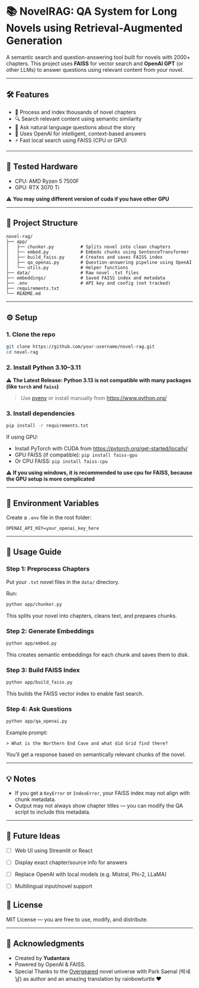 
# 📚 NovelRAG: QA System for Long Novels using Retrieval-Augmented Generation

A semantic search and question-answering tool built for novels with 2000+ chapters. This project uses **FAISS** for vector search and **OpenAI GPT** (or other LLMs) to answer questions using relevant content from your novel.

---

## 🛠 Features

  - 📖 Process and index thousands of novel chapters
  - 🔍 Search relevant content using semantic similarity
  - 💬 Ask natural language questions about the story
  - 🧠 Uses OpenAI for intelligent, context-based answers
  - ⚡ Fast local search using FAISS (CPU or GPU)

---
## 🔧 Tested Hardware
  - CPU: AMD Ryzen 5 7500F
  - GPU: RTX 3070 Ti

⚠️ **You may using different version of cuda if you have other GPU**

---

## 📁 Project Structure

```
novel-rag/
├── app/
│   ├── chunker.py          # Splits novel into clean chapters
│   ├── embed.py            # Embeds chunks using SentenceTransformer
│   ├── build_faiss.py      # Creates and saves FAISS index
│   ├── qa_openai.py        # Question-answering pipeline using OpenAI
│   └── utils.py            # Helper functions
├── data/                   # Raw novel .txt files
├── embeddings/             # Saved FAISS index and metadata
├── .env                    # API key and config (not tracked)
├── requirements.txt
└── README.md
```

---

## ⚙️ Setup

### 1. Clone the repo

```bash
git clone https://github.com/your-username/novel-rag.git
cd novel-rag
```

### 2. Install Python 3.10–3.11

⚠️ **The Latest Release: Python 3.13 is not compatible with many packages (like `torch` and `faiss`)**

> Use [pyenv](https://github.com/pyenv/pyenv) or install manually from https://www.python.org/

### 3. Install dependencies

```bash
pip install -r requirements.txt
```

If using GPU:

- Install PyTorch with CUDA from https://pytorch.org/get-started/locally/
- GPU FAISS (if compatible): `pip install faiss-gpu`
- Or CPU FAISS: `pip install faiss-cpu`
  
⚠️ **If you using windows, it is recommended to use cpu for FAISS, because the GPU setup is more complicated**

---

## 🔑 Environment Variables

Create a `.env` file in the root folder:

```env
OPENAI_API_KEY=your_openai_key_here
```

---

## 🧩 Usage Guide

### Step 1: Preprocess Chapters

Put your `.txt` novel files in the `data/` directory.

Run:

```bash
python app/chunker.py
```

This splits your novel into chapters, cleans text, and prepares chunks.



### Step 2: Generate Embeddings

```bash
python app/embed.py
```

This creates semantic embeddings for each chunk and saves them to disk.


### Step 3: Build FAISS Index

```bash
python app/build_faiss.py
```

This builds the FAISS vector index to enable fast search.



### Step 4: Ask Questions

```bash
python app/qa_openai.py
```

Example prompt:

```
> What is the Northern End Cave and what did Grid find there?
```

You’ll get a response based on semantically relevant chunks of the novel.

---

## 💡 Notes

- If you get a `KeyError` or `IndexError`, your FAISS index may not align with chunk metadata.
- Output may not always show chapter titles — you can modify the QA script to include this metadata.

---

## 🔮 Future Ideas

- [ ] Web UI using Streamlit or React
- [ ] Display exact chapter/source info for answers
- [ ] Replace OpenAI with local models (e.g. Mistral, Phi-2, LLaMA)
- [ ] Multilingual input/novel support


## 📜 License

MIT License — you are free to use, modify, and distribute.

---

## 🙏 Acknowledgments

- Created by **Yudantara**  
- Powered by OpenAI & FAISS.
- Special Thanks to the [Overgeared](https://www.wuxiaworld.com/novel/overgeared) novel universe with Park Saenal (박새날) as author and an amazing translation by rainbowturtle ❤️

